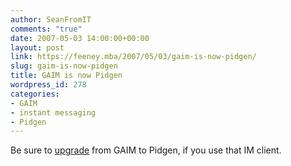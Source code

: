 ```yaml
---
author: SeanFromIT
comments: "true"
date: 2007-05-03 14:00:00+00:00
layout: post
link: https://feeney.mba/2007/05/03/gaim-is-now-pidgen/
slug: gaim-is-now-pidgen
title: GAIM is now Pidgen
wordpress_id: 278
categories:
- GAIM
- instant messaging
- Pidgen
---
```


Be sure to [upgrade](http://sourceforge.net/project/showfiles.php?group_id=235&package_id=230234&release_id=504761) from GAIM to Pidgen, if you use that IM client.
